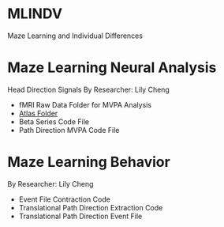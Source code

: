 # MLINDV
Maze Learning and Individual Differences

# Maze Learning Neural Analysis 
Head Direction Signals By Researcher: Lily Cheng
* fMRI Raw Data Folder for MVPA Analysis
* [Atlas Folder](https://github.com/sumneets/MLINDV/blob/main/Neural_Analysis/Atlas)
* Beta Series Code File
* Path Direction MVPA Code File

# Maze Learning Behavior
By Researcher: Lily Cheng
* Event File Contraction Code
* Translational Path Direction Extraction Code
* Translational Path Direction Event File 
